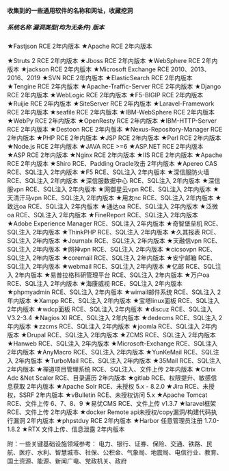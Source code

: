 #### 收集到的一些通用软件的名称和网址，收藏挖洞

#####   系统名称	                    漏洞类型(均为无条件)              	版本

★Fastjson	                                 RCE	                        2年内版本
★Apache                                      RCE                            2年内版本

★Struts 2                                      RCE                    	    2年内版本
★Jboss	                                      RCE	                        2年内版本
★WebSphere       	       	         RCE	                        2年内版本
★jackson	                                  RCE	                        2年内版本
★Microsoft Exchange			     RCE	                       2010、2013、2016、2019
★SVN                                            RCE	                         2年内版本
★ElasticSearch                            RCE                            2年内版本
★Tengine                                     RCE                    	    2年内版本
★Apache-Traffic-Server	         RCE                           2年内版本
★Django	                                   RCE	                       2年内版本
★WebLogic	                              RCE                    	    2年内版本
★F5-BIGIP	                                RCE	                        2年内版本
★Ruijie                                         RCE	                        2年内版本
★SiteServer           	                  RCE	                        2年内版本
★Laravel-Framework	             RCE	                        2年内版本
★seafile           	                        RCE	                        2年内版本
★IBM-WebSphere	                  RCE	                        2年内版本
★WebPy           	                        RCE	                        2年内版本
★OpenResty	                            RCE                    	    2年内版本
★IBM-HTTP-Server	                 RCE	                        2年内版本
★Destoon	                                RCE                    	    2年内版本
★Nexus-Repository-Manager   RCE	                        2年内版本
★PHP           	                             RCE	                        2年内版本
★JSP	                                          RCE	                        2年内版本
★Perl	                                         RCE                    	    2年内版本
★Node.js           	                       RCE	                        2年内版本
★JAVA           	                             RCE	                         >=6
★ASP.NET           	                      RCE	                        2年内版本
★ASP           	                             RCE	                        2年内版本
★Nginx	                                     RCE                    	    2年内版本
★IIS	                                           RCE                    	    2年内版本
★Apache	                                  RCE	                        2年内版本
★Shiro	                      RCE、Padding Oracle攻击	2年内版本
★Apereo CAS                      RCE、SQL注入	             2年内版本
★F5           	                        RCE、SQL注入	             2年内版本
★深信服防火墙                    RCE、SQL注入	             2年内版本
★深信服数据中心           	 RCE、SQL注入	             2年内版本
★深信服vpn           	          RCE、SQL注入	             2年内版本
★网御星云vpn           	      RCE、SQL注入	              2年内版本
★天清汗马vpn	                 RCE、SQL注入           	   2年内版本
★用友nc           	                RCE、SQL注入	              2年内版本
★致远oa	                           RCE、SQL注入	              2年内版本
★通达oa	                           RCE、SQL注入	             2年内版本
★泛微oa	                           RCE、SQL注入	             2年内版本
★FineReport           	        RCE、SQL注入	              2年内版本
★Adobe Experience Manager	   RCE、SQL注入	2年内版本
★奇智堡垒机           	   	  RCE、SQL注入	             2年内版本
★ThinkPHP	           	   	RCE、SQL注入	             2年内版本
★久其报表	           	   	  RCE、SQL注入	            2年内版本
★Journalx	           	   	   RCE、SQL注入	             2年内版本
★天融信vpn	           	   	RCE、SQL注入	             2年内版本
★网神vpn           		   	   RCE、SQL注入	             2年内版本
★cicsovpn	          	   	   RCE、SQL注入           	 2年内版本
★coremail	           	   	   RCE、SQL注入	             2年内版本
★安宁邮箱	           	   	   RCE、SQL注入	           2年内版本
★webmail           		   	   RCE、SQL注入           	2年内版本
★亿邮           		   	          RCE、SQL注入	           2年内版本
★易普拉格科研管理平台	  RCE、SQL注入	             2年内版本
★万户oa	           	   	   	RCE、SQL注入	             2年内版本
★海康威视	           	   	   RCE、SQL注入	            2年内版本
★phpmyadmin	          	   RCE、SQL注入	             2年内版本
★wimail邮件系统	              RCE、SQL注入	              2年内版本
★Xampp	           	   	   	RCE、SQL注入	             2年内版本
★宝塔linux面板	           	   RCE、SQL注入	           2年内版本
★wdcp面板	           	  	    RCE、SQL注入	             2年内版本
★discuz	           	  	          RCE、SQL注入           	 V3.2-3.4
★Nagios XI	           	   	   RCE、SQL注入	           2年内版本
★dedecms           		   	   RCE、SQL注入	           2年内版本
★zzcms	          	   	   	   RCE、SQL注入           	 2年内版本
★joomla	           	  	        RCE、SQL注入           	 2年内版本
★Drupal	          	                RCE、SQL注入            	2年内版本
★ZCMS           	   	   	       RCE、SQL注入           	 2年内版本
★Hanweb	          	             RCE、SQL注入	           2年内版本
★Microsoft-Exchange		   RCE、SQL注入           	2年内版本
★AnyMacro           	   	      RCE、SQL注入	           2年内版本
★YunKeMail           		         RCE、SQL注入	           2年内版本
★TurboMail           	   	      RCE、SQL注入	             2年内版本
★35Mail	           	                RCE、SQL注入	             2年内版本
★禅道项目管理系统	           RCE、SQL注入、文件上传	   2年内版本
★Citrix Adc &Net Scaler	    RCE、目录遍历	            2年内版本
★gitlab	                     RCE、权限提升、敏感信息获取	2年内版本
★Apache Solr            	          RCE、未授权	               5.x - 8.2.0
★Jira           	                      RCE、未授权，SSRF	        2年内版本
★vBulletin	                         RCE、未授权访问           	5.x
★Apache Tomcat 	               RCE、文件上传	           6、7、8、9
★易优CMS	                           RCE、文件上传            	v1.3.7
★laravel框架	                       RCE、文件上传	            2年内版本
★docker	            Remote  api未授权/copy漏洞/构建代码执行漏洞	2年内版本
★phpstduy	                                 RCE	                         2年内版本
★Harbor	                               任意管理员注册	             1.7.0-1.8.2
★RTX	                                  文件上传、信息泄露             	2年内版本

附：一些关键基础设施领域参考：
电力、银行、证券、保险、交通、铁路、民航、医疗、水利、智慧城市、社保、公积金、气象局、地震局、电信行业、教育、国土资源、能源、新闻广电、党政机关、政府
